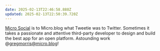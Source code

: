 ```yaml
---
date: 2025-02-13T22:46:58.888Z
updated: 2025-02-13T22:50:39.720Z
---
```


[Micro Social](https://gregmorris.co.uk/2025/02/12/micro-social-the-launch.html) is to Micro.blog what Tweetie was to Twitter. Sometimes it takes a passionate and attentive third-party developer to design and build the best app for an open platform. Astounding work @gregmorris@micro.blog!
